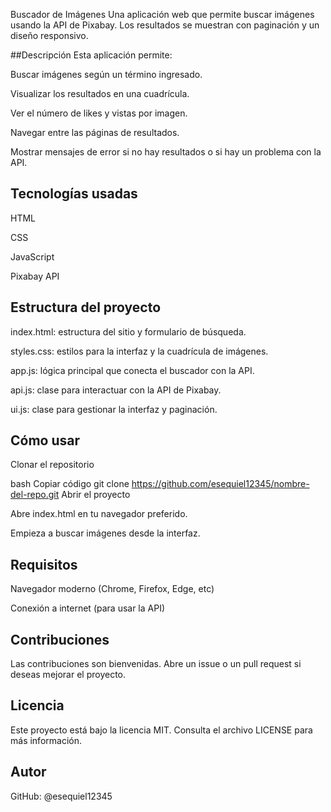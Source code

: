 Buscador de Imágenes
Una aplicación web que permite buscar imágenes usando la API de Pixabay. Los resultados se muestran con paginación y un diseño responsivo.

 ##Descripción
Esta aplicación permite:

Buscar imágenes según un término ingresado.

Visualizar los resultados en una cuadrícula.

Ver el número de likes y vistas por imagen.

Navegar entre las páginas de resultados.

Mostrar mensajes de error si no hay resultados o si hay un problema con la API.

## Tecnologías usadas
HTML

CSS

JavaScript

Pixabay API

## Estructura del proyecto
index.html: estructura del sitio y formulario de búsqueda.

styles.css: estilos para la interfaz y la cuadrícula de imágenes.

app.js: lógica principal que conecta el buscador con la API.

api.js: clase para interactuar con la API de Pixabay.

ui.js: clase para gestionar la interfaz y paginación.

## Cómo usar
Clonar el repositorio

bash
Copiar código
git clone https://github.com/esequiel12345/nombre-del-repo.git
Abrir el proyecto

Abre index.html en tu navegador preferido.

Empieza a buscar imágenes desde la interfaz.

## Requisitos
Navegador moderno (Chrome, Firefox, Edge, etc)

Conexión a internet (para usar la API)

## Contribuciones
Las contribuciones son bienvenidas. Abre un issue o un pull request si deseas mejorar el proyecto.

## Licencia
Este proyecto está bajo la licencia MIT. Consulta el archivo LICENSE para más información.

## Autor
GitHub: @esequiel12345
